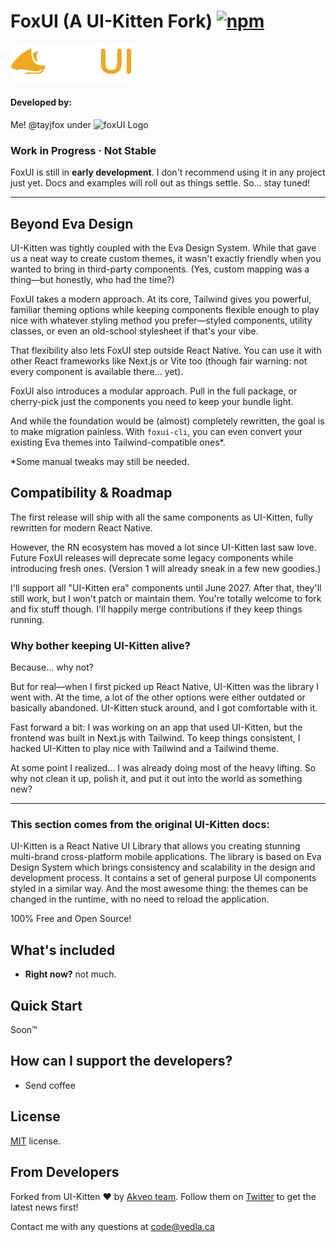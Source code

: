 # FoxUI (A UI-Kitten Fork) [![npm][badge:license]]()


<img src="apps/foxui-demo/src/assets/images/splash-logo.png" alt="foxUI Logo" width="200"/>

#### Developed by:

Me! @tayjfox under
<img src="https://mydinosaurlife.com/img/logo-vedla.svg" alt="foxUI Logo" width="120"/>


### Work in Progress · Not Stable

FoxUI is still in **early development**. I don't recommend using it in any project just yet.
Docs and examples will roll out as things settle. So… stay tuned!

---

## Beyond Eva Design

UI-Kitten was tightly coupled with the Eva Design System. While that gave us a neat way to create custom themes, it wasn't exactly friendly when you wanted to bring in third-party components. (Yes, custom mapping was a thing—but honestly, who had the time?)

FoxUI takes a modern approach. At its core, Tailwind gives you powerful, familiar theming options while keeping components flexible enough to play nice with whatever styling method you prefer—styled components, utility classes, or even an old-school stylesheet if that's your vibe.

That flexibility also lets FoxUI step outside React Native. You can use it with other React frameworks like Next.js or Vite too (though fair warning: not every component is available there… yet).

FoxUI also introduces a modular approach. Pull in the full package, or cherry-pick just the components you need to keep your bundle light.

And while the foundation would be (almost) completely rewritten, the goal is to make migration painless. With ```foxui-cli```, you can even convert your existing Eva themes into Tailwind-compatible ones*.

*Some manual tweaks may still be needed.

## Compatibility & Roadmap

The first release will ship with all the same components as UI-Kitten, fully rewritten for modern React Native.

However, the RN ecosystem has moved a lot since UI-Kitten last saw love. Future FoxUI releases will deprecate some legacy components while introducing fresh ones. (Version 1 will already sneak in a few new goodies.)

I'll support all "UI-Kitten era" components until June 2027. After that, they'll still work, but I won't patch or maintain them. You're totally welcome to fork and fix stuff though. I'll happily merge contributions if they keep things running.

### Why bother keeping UI-Kitten alive?

Because… why not?

But for real—when I first picked up React Native, UI-Kitten was the library I went with. At the time, a lot of the other options were either outdated or basically abandoned. UI-Kitten stuck around, and I got comfortable with it.

Fast forward a bit: I was working on an app that used UI-Kitten, but the frontend was built in Next.js with Tailwind. To keep things consistent, I hacked UI-Kitten to play nice with Tailwind and a Tailwind theme.

At some point I realized… I was already doing most of the heavy lifting. So why not clean it up, polish it, and put it out into the world as something new?



---
### This section comes from the original UI-Kitten docs:

UI-Kitten is a React Native UI Library that allows you creating stunning multi-brand cross-platform mobile applications.
The library is based on Eva Design System which brings consistency and scalability in the design and development process.
It contains a set of general purpose UI components styled in a similar way.
And the most awesome thing: the themes can be changed in the runtime, with no need to reload the application.

100% Free and Open Source!

## What's included

- **Right now?** not much.

## Quick Start

Soon™

## How can I support the developers?
- Send coffee

## License
[MIT](LICENSE.txt) license.

## From Developers
Forked from UI-Kitten :heart: by [Akveo team][link:akveo-homepage]. Follow them on [Twitter][link:akveo-twitter] to get the latest news first!

Contact me with any questions at code@vedla.ca

[badge:license]: https://img.shields.io/npm/l/react-native-ui-kitten.svg

[link:eva]: https://eva.design
[link:github-actions]: https://github.com/akveo/react-native-ui-kitten/actions
[link:coveralls]: https://coveralls.io/github/akveo/react-native-ui-kitten?branch=master
[link:doc-homepage]: https://akveo.github.io/react-native-ui-kitten
[link:doc-where-start]: https://akveo.github.io/react-native-ui-kitten/docs/getting-started/where-to-start
[link:kitten-tricks]: https://github.com/akveo/kittenTricks
[link:eva-icons]: https://github.com/akveo/eva-icons
[link:akveo-homepage]: https://www.akveo.com
[link:akveo-medium]: https://medium.com/akveo-engineering
[link:akveo-twitter]: https://twitter.com/akveo
[link:akveo-facebook]: https://www.facebook.com/akveo
[link:ui-kitten-bundles]: https://store.akveo.com/collections/mobile-bundles
[link:ui-kitten-bundle-java]: https://store.akveo.com/products/java-mobile-starter-bundle
[link:ui-kitten-bundle-dotnet-core]: https://store.akveo.com/products/net-core-mobile-starter-bundle